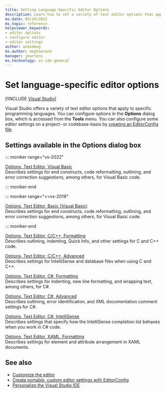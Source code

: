 ```yaml
---
title: Setting Language-Specific Editor Options
description: Learn how to set a variety of text editor options that apply to specific programming languages.
ms.date: 05/20/2022
ms.topic: reference
helpviewer_keywords:
- editor options
- configure editor
- editor settings
author: anandmeg
ms.author: meghaanand
manager: jmartens
ms.technology: vs-ide-general
---
```

# Set language-specific editor options

 [!INCLUDE [Visual Studio](~/includes/applies-to-version/vs-windows-only.md)]

Visual Studio offers a variety of text editor options that apply to specific programming languages. You can configure options in the **Options** dialog box, which is accessed from the **Tools** menu. You can also configure some editor settings on a project- or codebase-basis by [creating an EditorConfig file](../../ide/create-portable-custom-editor-options.md).

## Settings available in the Options dialog box

::: moniker range="vs-2022"

[Options, Text Editor, Visual Basic](../../ide/reference/options-text-editor-basic-visual-basic.md)\
Describes settings for end constructs, code reformatting, outlining, and error correction suggestions, among others, for Visual Basic code.

::: moniker-end

::: moniker range="<=vs-2019"

[Options, Text Editor, Basic (Visual Basic)](../../ide/reference/options-text-editor-basic-visual-basic.md)\
Describes settings for end constructs, code reformatting, outlining, and error correction suggestions, among others, for Visual Basic code.

::: moniker-end

[Options, Text Editor, C/C++, Formatting](../../ide/reference/options-text-editor-c-cpp-formatting.md)\
Describes outlining, indenting, Quick Info, and other settings for C and C++ code.

[Options, Text Editor, C/C++, Advanced](../../ide/reference/options-text-editor-c-cpp-advanced.md)\
Describes settings for IntelliSense and database files when using C and C++.

[Options, Text Editor, C#, Formatting](../../ide/reference/options-text-editor-csharp-formatting.md)\
Describes settings for indenting, new line formatting, and wrapping text, among others, for C#.

[Options, Text Editor, C#, Advanced](../../ide/reference/options-text-editor-csharp-advanced.md)\
Describes outlining, error identification, and XML documentation comment settings for C#.

[Options, Text Editor, C#, IntelliSense](../../ide/reference/options-text-editor-csharp-intellisense.md)\
Describes settings that specify how the IntelliSense completion list behaves when you work in C# code.

[Options, Text Editor, XAML, Formatting](../../ide/reference/options-text-editor-xaml-formatting.md)\
Describes settings for element and attribute arrangement in XAML documents.

## See also

- [Customize the editor](../how-to-change-text-case-in-the-editor.md)
- [Create portable, custom editor settings with EditorConfig](../../ide/create-portable-custom-editor-options.md)
- [Personalize the Visual Studio IDE](../../ide/personalizing-the-visual-studio-ide.md)
